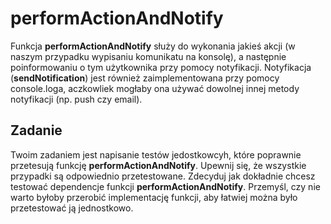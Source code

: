# performActionAndNotify

Funkcja **performActionAndNotify** służy do wykonania jakieś akcji (w naszym przypadku wypisaniu komunikatu na konsolę), a następnie poinformowaniu o tym użytkownika przy pomocy notyfikacji. Notyfikacja (**sendNotification**) jest również zaimplementowana przy pomocy console.loga, aczkowliek mogłaby ona używać dowolnej innej metody notyfikacji (np. push czy email).

## Zadanie

Twoim zadaniem jest napisanie testów jedostkowcyh, które poprawnie przetesują funkcję **performActionAndNotify**. Upewnij się, że wszystkie przypadki są odpowiednio przetestowane. Zdecyduj jak dokładnie chcesz testować dependencje funkcji **performActionAndNotify**. Przemyśl, czy nie warto byłoby przerobić implementację funkcji, aby łatwiej można było przetestować ją jednostkowo.
